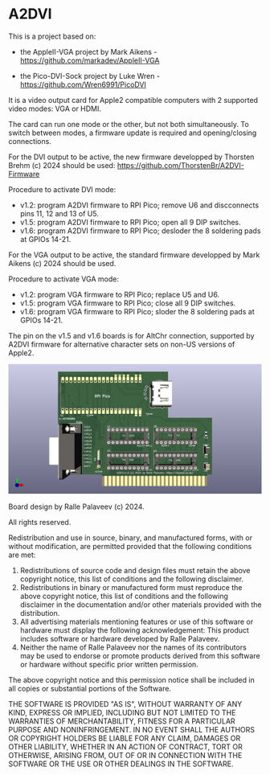 # A2DVI

This is a project based on:

* the AppleII-VGA project by Mark Aikens - https://github.com/markadev/AppleII-VGA

* the Pico-DVI-Sock project by Luke Wren - https://github.com/Wren6991/PicoDVI

It is a video output card for Apple2 compatible computers with 2 supported video modes: VGA or HDMI.

The card can run one mode or the other, but not both simultaneously. To switch between modes, a firmware update is required and opening/closing connections.

For the DVI output to be active, the new firmware developped by Thorsten Brehm (c) 2024 should be used: https://github.com/ThorstenBr/A2DVI-Firmware

Procedure to activate DVI mode:
* v1.2:
  program A2DVI firmware to RPI Pico;
  remove U6 and discconnects pins 11, 12 and 13 of U5.
* v1.5:
  program A2DVI firmware to RPI Pico;
  open all 9 DIP switches.
* v1.6:
  program A2DVI firmware to RPI Pico;
  desloder the 8 soldering pads at GPIOs 14-21.

For the VGA output to be active, the standard firmware developped by Mark Aikens (c) 2024 should be used.

Procedure to activate VGA mode:
* v1.2:
  program VGA firmware to RPI Pico;
  replace U5 and U6.
* v1.5:
  program VGA firmware to RPI Pico;
  close all 9 DIP switches.
* v1.6:
  program VGA firmware to RPI Pico;
  sloder the 8 soldering pads at GPIOs 14-21.

The pin on the v1.5 and v1.6 boards is for AltChr connection, supported by A2DVI firmware for alternative character sets on non-US versions of Apple2.

![A2DVI PCB](v1.6/A2DVI.v1.6.render.png)

Board design by Ralle Palaveev (c) 2024.

All rights reserved.

Redistribution and use in source, binary, and manufactured forms, with or without
modification, are permitted provided that the following conditions are met:
1. Redistributions of source code and design files must retain the above copyright
   notice, this list of conditions and the following disclaimer.
2. Redistributions in binary or manufactured form must reproduce the above copyright
   notice, this list of conditions and the following disclaimer in the
   documentation and/or other materials provided with the distribution.
3. All advertising materials mentioning features or use of this software
   or hardware must display the following acknowledgement:
   This product includes software or hardware developed by Ralle Palaveev.
4. Neither the name of Ralle Palaveev nor the
   names of its contributors may be used to endorse or promote products
   derived from this software or hardware without specific prior written permission.

The above copyright notice and this permission notice shall be included in all
copies or substantial portions of the Software.

THE SOFTWARE IS PROVIDED "AS IS", WITHOUT WARRANTY OF ANY KIND, EXPRESS OR
IMPLIED, INCLUDING BUT NOT LIMITED TO THE WARRANTIES OF MERCHANTABILITY,
FITNESS FOR A PARTICULAR PURPOSE AND NONINFRINGEMENT. IN NO EVENT SHALL THE
AUTHORS OR COPYRIGHT HOLDERS BE LIABLE FOR ANY CLAIM, DAMAGES OR OTHER
LIABILITY, WHETHER IN AN ACTION OF CONTRACT, TORT OR OTHERWISE, ARISING FROM,
OUT OF OR IN CONNECTION WITH THE SOFTWARE OR THE USE OR OTHER DEALINGS IN THE
SOFTWARE.
